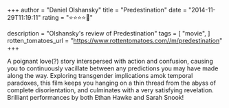 +++
author = "Daniel Olshansky"
title = "Predestination"
date = "2014-11-29T11:19:11"
rating = "⭐⭐⭐⭐🌟"

description = "Olshansky's review of Predestination"
tags = [
    "movie",
]
rotten_tomatoes_url = "https://www.rottentomatoes.com//m/predestination"
+++

A poignant love(?) story interspersed with action and confusion, causing you to continuously vacillate between any predictions you may have made along the way. Exploring transgender implications amok temporal paradoxes, this film keeps you hanging on a thin thread from the abyss of complete disorientation, and culminates with a very satisfying revelation. Brilliant performances by both Ethan Hawke and Sarah Snook!
